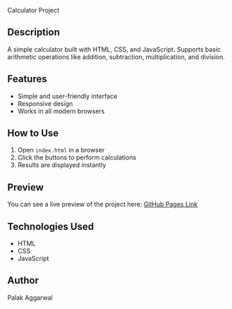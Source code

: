Calculator Project

## Description
A simple calculator built with HTML, CSS, and JavaScript. Supports basic arithmetic operations like addition, subtraction, multiplication, and division.

## Features
- Simple and user-friendly interface
- Responsive design
- Works in all modern browsers

## How to Use
1. Open `index.html` in a browser
2. Click the buttons to perform calculations
3. Results are displayed instantly

## Preview
You can see a live preview of the project here: [GitHub Pages Link](https://palakaggarwal27.github.io/calculator/)

## Technologies Used
- HTML
- CSS
- JavaScript

## Author
Palak Aggarwal


